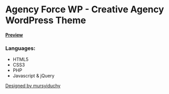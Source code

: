 # Agency Force WP - Creative Agency WordPress Theme

#### [Preview](https://afwp.fakrulislam.me/)

### Languages:

- HTML5
- CSS3
- PHP
- Javascript & jQuery


[Designed by mursyiduchy](https://elements.envato.com/agency-force-02-company-profile-website-template-D9M6SES)

